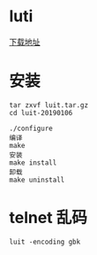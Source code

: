 # luti
[下载地址](https://invisible-island.net/luit/luit.html)

# 安装
```
tar zxvf luit.tar.gz
cd luit-20190106

./configure
编译
make
安装
make install
卸载
make uninstall
```

# telnet 乱码
```
luit -encoding gbk
```